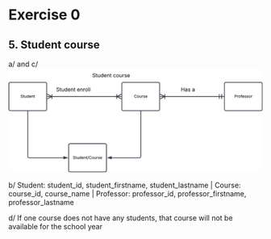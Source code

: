 # Exercise 0

## 5. Student course

a/ and c/
<img src = "../assets/Student_course.png" width=600>

b/
Student: student_id, student_firstname, student_lastname
| Course: course_id, course_name
| Professor: professor_id, professor_firstname, professor_lastname

d/
If one course does not have any students, that course will not be available for the school year

